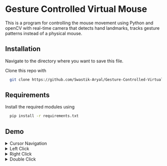 # Gesture Controlled Virtual Mouse

This is a program for controlling the mouse movement using Python and openCV with real-time camera that detects hand landmarks, tracks gesture patterns instead of a physical mouse.




## Installation

Navigate to the directory where you want to save this file.

Clone this repo with 

```bash
  git clone https://github.com/Swastik-Aryal/Gesture-Controlled-Virtual-Mouse.git
```
    
## Requirements

Install the required modules using

```bash
  pip install -r requirements.txt
```


    
## Demo

<details>
<summary>Cursor Navigation</summary>
  <img src="https://github.com/Swastik-Aryal/Gesture-Controlled-Virtual-Mouse/blob/master/gifs/mouse-navigation.gif"><br>
  <figcaption>Cursor moves along with the tips of index and middle fingers.</figcaption>
</details>

<details>
<summary>Left Click</summary>
<img src="https://github.com/Swastik-Aryal/Gesture-Controlled-Virtual-Mouse/blob/master/gifs/leftclick.gif"><br>
 <figcaption>Pointing only the index finger is the gesture for left click.</figcaption>
</details>

<details>
<summary>Right Click</summary>
<img src="https://github.com/Swastik-Aryal/Gesture-Controlled-Virtual-Mouse/blob/master/gifs/rightclick.gif"><br>
 <figcaption>Pointing only the middle finger is the gesture for right click.</figcaption>
</details>

<details>
<summary>Double Click</summary>
<img src="https://github.com/Swastik-Aryal/Gesture-Controlled-Virtual-Mouse/blob/master/gifs/double%20click.gif"><br>
 <figcaption>Join the index and middle fingers for double click.</figcaption>
</details>
